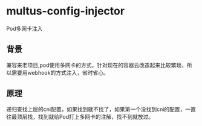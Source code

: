 # multus-config-injector
Pod多网卡注入

## 背景

兼容来老项目,pod使用多网卡的方式，针对现在的容器云改造起来比较繁琐，所以需要用webhook的方式注入，省时省心。

## 原理

递归查找上层的cni配置，如果找到就不找了，如果第一个没找到cni的配置，一直往最顶层找，找到就给Pod打上多网卡的注解，找不到就放过。


